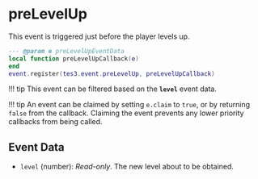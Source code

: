 <!---
	This file is autogenerated. Do not edit this file manually. Your changes will be ignored.
	More information: https://github.com/MWSE/MWSE/tree/master/docs
-->

# preLevelUp

This event is triggered just before the player levels up.

```lua
--- @param e preLevelUpEventData
local function preLevelUpCallback(e)
end
event.register(tes3.event.preLevelUp, preLevelUpCallback)
```

!!! tip
	This event can be filtered based on the **`level`** event data.

!!! tip
	An event can be claimed by setting `e.claim` to `true`, or by returning `false` from the callback. Claiming the event prevents any lower priority callbacks from being called.

## Event Data

* `level` (number): *Read-only*. The new level about to be obtained.

